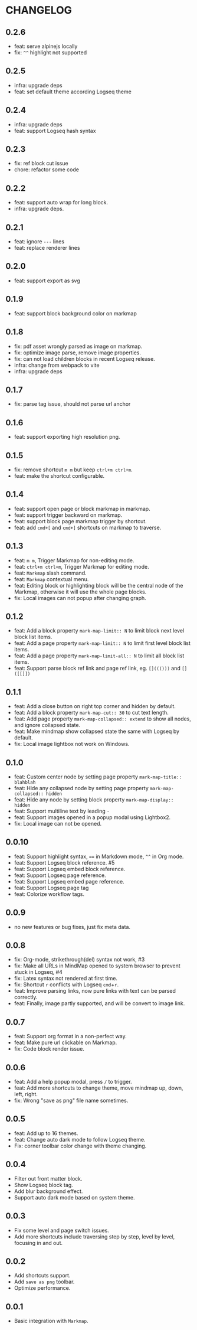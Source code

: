 # CHANGELOG

## 0.2.6

- feat: serve alpinejs locally
- fix: `^^` highlight not supported

## 0.2.5

- infra: upgrade deps
- feat: set default theme according Logseq theme

## 0.2.4

- infra: upgrade deps
- feat: support Logseq hash syntax

## 0.2.3

- fix: ref block cut issue
- chore: refactor some code

## 0.2.2

- feat: support auto wrap for long block.
- infra: upgrade deps.

## 0.2.1

- feat: ignore `---` lines
- feat: replace renderer lines

## 0.2.0

- feat: support export as svg

## 0.1.9

- feat: support block background color on markmap

## 0.1.8

- fix: pdf asset wrongly parsed as image on markmap.
- fix: optimize image parse, remove image properties.
- fix: can not load children blocks in recent Logseq release.
- infra: change from webpack to vite
- infra: upgrade deps

## 0.1.7

- fix: parse tag issue, should not parse url anchor

## 0.1.6

- feat: support exporting high resolution png.

## 0.1.5

- fix: remove shortcut `m m` but keep `ctrl+m ctrl+m`.
- feat: make the shortcut configurable.

## 0.1.4

- feat: support open page or block markmap in markmap.
- feat: support trigger backward on markmap.
- feat: support block page markmap trigger by shortcut.
- feat: add `cmd+[` and `cmd+]` shortcuts on markmap to traverse.

## 0.1.3

- feat: `m m`, Trigger Markmap for non-editing mode.
- feat: `ctrl+m ctrl+m`, Trigger Markmap for editing mode.
- feat: `Markmap` slash command.
- feat: `Markmap` contextual menu.
- feat: Editing block or highlighting block will be the central node of the Markmap, otherwise it will use the whole page blocks.
- fix: Local images can not popup after changing graph.

## 0.1.2

- feat: Add a block property `mark-map-limit:: N` to limit block next level block list items.
- feat: Add a page property `mark-map-limit:: N` to limit first level block list items.
- feat: Add a page property `mark-map-limit-all:: N` to limit all block list items.
- feat: Support parse block ref link and page ref link, eg. `[]((()))` and `[]([[]])`

## 0.1.1

- feat: Add a close button on right top corner and hidden by default.
- feat: Add a block property `mark-map-cut:: 30` to cut text length.
- feat: Add page property `mark-map-collapsed:: extend` to show all nodes, and ignore collapsed state.
- feat: Make mindmap show collapsed state the same with Logseq by default.
- fix: Local image lightbox not work on Windows.

## 0.1.0

- feat: Custom center node by setting page property `mark-map-title:: blahblah`
- feat: Hide any collapsed node by setting page property `mark-map-collapsed:: hidden`
- feat: Hide any node by setting block property `mark-map-display:: hidden`
- feat: Support multiline text by leading `- `
- feat: Support images opened in a popup modal using Lightbox2.
- fix: Local image can not be opened.

## 0.0.10

- feat: Support highlight syntax, `==` in Markdown mode, `^^` in Org mode.
- feat: Support Logseq block reference. #5
- feat: Support Logseq embed block reference.
- feat: Support Logseq page reference.
- feat: Support Logseq embed page reference.
- feat: Support Logseq page tag
- feat: Colorize workflow tags.

## 0.0.9

- no new features or bug fixes, just fix meta data.

## 0.0.8

- fix: Org-mode, strikethrough(del) syntax not work, #3
- fix: Make all URLs in MindMap opened to system browser to prevent stuck in Logseq, #4
- fix: Latex syntax not rendered at first time.
- fix: Shortcut `r` conflicts with Logseq `cmd`+`r`.
- feat: Improve parsing links, now pure links with text can be parsed correctly.
- feat: Finally, image partly supported, and will be convert to image link.

## 0.0.7

- feat: Support org format in a non-perfect way.
- feat: Make pure url clickable on Markmap.
- fix: Code block render issue.

## 0.0.6

- feat: Add a help popup modal, press `/` to trigger.
- feat: Add more shortcuts to change theme, move mindmap up, down, left, right.
- fix: Wrong "save as png" file name sometimes.

## 0.0.5

- feat: Add up to 16 themes.
- feat: Change auto dark mode to follow Logseq theme.
- Fix: corner toolbar color change with theme changing.

## 0.0.4

- Filter out front matter block.
- Show Logseq block tag.
- Add blur background effect.
- Support auto dark mode based on system theme.

## 0.0.3

- Fix some level and page switch issues.
- Add more shortcuts include traversing step by step, level by level, focusing in and out.

## 0.0.2

- Add shortcuts support.
- Add `save as png` toolbar.
- Optimize performance.

## 0.0.1

- Basic integration with `Markmap`.
